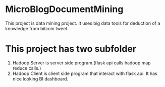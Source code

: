 # MicroBlogDocumentMining
This project is data mining project. It uses big data tools for deduction of a knowledge from bitcoin tweet.  
# This project has two subfolder
1. Hadoop Server is server side program.(flask api calls hadoop map reduce calls.)
2. Hadoop Client is client side program that interact with flask api. It has nice looking BI dashboard. 
